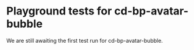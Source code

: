 # Playground tests for cd-bp-avatar-bubble
We are still awaiting the first test run for cd-bp-avatar-bubble.
